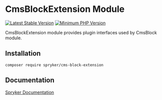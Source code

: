 # CmsBlockExtension Module
[![Latest Stable Version](https://poser.pugx.org/spryker/cms-block-extension/v/stable.svg)](https://packagist.org/packages/spryker/cms-block-extension)
[![Minimum PHP Version](https://img.shields.io/badge/php-%3E%3D%207.3-8892BF.svg)](https://php.net/)

CmsBlockExtension module provides plugin interfaces used by CmsBlock module.

## Installation

```
composer require spryker/cms-block-extension
```

## Documentation

[Spryker Documentation](https://academy.spryker.com/developing_with_spryker/module_guide/modules.html)
